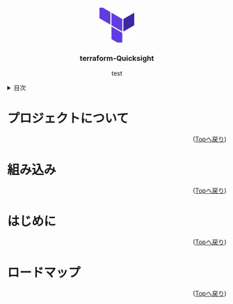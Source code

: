 <a name="readme-top"></a>
<div align="center">
  <a href="https://github.com/onewonderjapan/terraform-Quicksight">
    <img src="images/th.jpg" alt="Logo" width="80" height="80">
  </a>

  <h3 align="center">terraform-Quicksight</h3>

  <p align="center">
   test
  </p>
</div>
<details>
  <summary>目次</summary>
  <ol>
    <li>
      <a href="#about-the-project">プロジェクトについて</a>
      <ul>
        <li><a href="#built-with">組み込み</a></li>
      </ul>
    </li>
    <li>
      <a href="#getting-started">はじめに</a>
      <ul>
        <li><a href="#prerequisites">前提</a></li>
        <li><a href="#installation">インストール</a></li>
      </ul>
    </li>
    <li><a href="#roadmap">ロードマップ</a></li>
  </ol>
</details>

# プロジェクトについて

<p align="right">(<a href="#readme-top">Topへ戻り</a>)</p>

# 組み込み
<p align="right">(<a href="#readme-top">Topへ戻り</a>)</p>

# はじめに
<p align="right">(<a href="#readme-top">Topへ戻り</a>)</p>

# ロードマップ
<p align="right">(<a href="#readme-top">Topへ戻り</a>)</p>